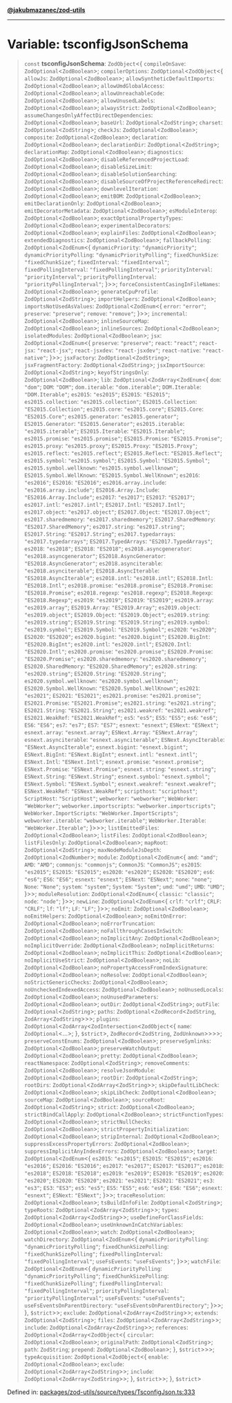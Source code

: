 [**@jakubmazanec/zod-utils**](../README.md)

---

# Variable: tsconfigJsonSchema

> `const` **tsconfigJsonSchema**: `ZodObject`\<\{ `compileOnSave`: `ZodOptional`\<`ZodBoolean`\>;
> `compilerOptions`: `ZodOptional`\<`ZodObject`\<\{ `allowJs`: `ZodOptional`\<`ZodBoolean`\>;
> `allowSyntheticDefaultImports`: `ZodOptional`\<`ZodBoolean`\>; `allowUmdGlobalAccess`:
> `ZodOptional`\<`ZodBoolean`\>; `allowUnreachableCode`: `ZodOptional`\<`ZodBoolean`\>;
> `allowUnusedLabels`: `ZodOptional`\<`ZodBoolean`\>; `alwaysStrict`: `ZodOptional`\<`ZodBoolean`\>;
> `assumeChangesOnlyAffectDirectDependencies`: `ZodOptional`\<`ZodBoolean`\>; `baseUrl`:
> `ZodOptional`\<`ZodString`\>; `charset`: `ZodOptional`\<`ZodString`\>; `checkJs`:
> `ZodOptional`\<`ZodBoolean`\>; `composite`: `ZodOptional`\<`ZodBoolean`\>; `declaration`:
> `ZodOptional`\<`ZodBoolean`\>; `declarationDir`: `ZodOptional`\<`ZodString`\>; `declarationMap`:
> `ZodOptional`\<`ZodBoolean`\>; `diagnostics`: `ZodOptional`\<`ZodBoolean`\>;
> `disableReferencedProjectLoad`: `ZodOptional`\<`ZodBoolean`\>; `disableSizeLimit`:
> `ZodOptional`\<`ZodBoolean`\>; `disableSolutionSearching`: `ZodOptional`\<`ZodBoolean`\>;
> `disableSourceOfProjectReferenceRedirect`: `ZodOptional`\<`ZodBoolean`\>; `downlevelIteration`:
> `ZodOptional`\<`ZodBoolean`\>; `emitBOM`: `ZodOptional`\<`ZodBoolean`\>; `emitDeclarationOnly`:
> `ZodOptional`\<`ZodBoolean`\>; `emitDecoratorMetadata`: `ZodOptional`\<`ZodBoolean`\>;
> `esModuleInterop`: `ZodOptional`\<`ZodBoolean`\>; `exactOptionalPropertyTypes`:
> `ZodOptional`\<`ZodBoolean`\>; `experimentalDecorators`: `ZodOptional`\<`ZodBoolean`\>;
> `explainFiles`: `ZodOptional`\<`ZodBoolean`\>; `extendedDiagnostics`:
> `ZodOptional`\<`ZodBoolean`\>; `fallbackPolling`: `ZodOptional`\<`ZodEnum`\<\{ `dynamicPriority`:
> `"dynamicPriority"`; `dynamicPriorityPolling`: `"dynamicPriorityPolling"`; `fixedChunkSize`:
> `"fixedChunkSize"`; `fixedInterval`: `"fixedInterval"`; `fixedPollingInterval`:
> `"fixedPollingInterval"`; `priorityInterval`: `"priorityInterval"`; `priorityPollingInterval`:
> `"priorityPollingInterval"`; \}\>\>; `forceConsistentCasingInFileNames`:
> `ZodOptional`\<`ZodBoolean`\>; `generateCpuProfile`: `ZodOptional`\<`ZodString`\>;
> `importHelpers`: `ZodOptional`\<`ZodBoolean`\>; `importsNotUsedAsValues`:
> `ZodOptional`\<`ZodEnum`\<\{ `error`: `"error"`; `preserve`: `"preserve"`; `remove`: `"remove"`;
> \}\>\>; `incremental`: `ZodOptional`\<`ZodBoolean`\>; `inlineSourceMap`:
> `ZodOptional`\<`ZodBoolean`\>; `inlineSources`: `ZodOptional`\<`ZodBoolean`\>; `isolatedModules`:
> `ZodOptional`\<`ZodBoolean`\>; `jsx`: `ZodOptional`\<`ZodEnum`\<\{ `preserve`: `"preserve"`;
> `react`: `"react"`; `react-jsx`: `"react-jsx"`; `react-jsxdev`: `"react-jsxdev"`; `react-native`:
> `"react-native"`; \}\>\>; `jsxFactory`: `ZodOptional`\<`ZodString`\>; `jsxFragmentFactory`:
> `ZodOptional`\<`ZodString`\>; `jsxImportSource`: `ZodOptional`\<`ZodString`\>; `keyofStringsOnly`:
> `ZodOptional`\<`ZodBoolean`\>; `lib`: `ZodOptional`\<`ZodArray`\<`ZodEnum`\<\{ `dom`: `"dom"`;
> `DOM`: `"DOM"`; `dom.iterable`: `"dom.iterable"`; `DOM.Iterable`: `"DOM.Iterable"`; `es2015`:
> `"es2015"`; `ES2015`: `"ES2015"`; `es2015.collection`: `"es2015.collection"`; `ES2015.Collection`:
> `"ES2015.Collection"`; `es2015.core`: `"es2015.core"`; `ES2015.Core`: `"ES2015.Core"`;
> `es2015.generator`: `"es2015.generator"`; `ES2015.Generator`: `"ES2015.Generator"`;
> `es2015.iterable`: `"es2015.iterable"`; `ES2015.Iterable`: `"ES2015.Iterable"`; `es2015.promise`:
> `"es2015.promise"`; `ES2015.Promise`: `"ES2015.Promise"`; `es2015.proxy`: `"es2015.proxy"`;
> `ES2015.Proxy`: `"ES2015.Proxy"`; `es2015.reflect`: `"es2015.reflect"`; `ES2015.Reflect`:
> `"ES2015.Reflect"`; `es2015.symbol`: `"es2015.symbol"`; `ES2015.Symbol`: `"ES2015.Symbol"`;
> `es2015.symbol.wellknown`: `"es2015.symbol.wellknown"`; `ES2015.Symbol.WellKnown`:
> `"ES2015.Symbol.WellKnown"`; `es2016`: `"es2016"`; `ES2016`: `"ES2016"`; `es2016.array.include`:
> `"es2016.array.include"`; `ES2016.Array.Include`: `"ES2016.Array.Include"`; `es2017`: `"es2017"`;
> `ES2017`: `"ES2017"`; `es2017.intl`: `"es2017.intl"`; `ES2017.Intl`: `"ES2017.Intl"`;
> `es2017.object`: `"es2017.object"`; `ES2017.Object`: `"ES2017.Object"`; `es2017.sharedmemory`:
> `"es2017.sharedmemory"`; `ES2017.SharedMemory`: `"ES2017.SharedMemory"`; `es2017.string`:
> `"es2017.string"`; `ES2017.String`: `"ES2017.String"`; `es2017.typedarrays`:
> `"es2017.typedarrays"`; `ES2017.TypedArrays`: `"ES2017.TypedArrays"`; `es2018`: `"es2018"`;
> `ES2018`: `"ES2018"`; `es2018.asyncgenerator`: `"es2018.asyncgenerator"`; `ES2018.AsyncGenerator`:
> `"ES2018.AsyncGenerator"`; `es2018.asynciterable`: `"es2018.asynciterable"`;
> `ES2018.AsyncIterable`: `"ES2018.AsyncIterable"`; `es2018.intl`: `"es2018.intl"`; `ES2018.Intl`:
> `"ES2018.Intl"`; `es2018.promise`: `"es2018.promise"`; `ES2018.Promise`: `"ES2018.Promise"`;
> `es2018.regexp`: `"es2018.regexp"`; `ES2018.Regexp`: `"ES2018.Regexp"`; `es2019`: `"es2019"`;
> `ES2019`: `"ES2019"`; `es2019.array`: `"es2019.array"`; `ES2019.Array`: `"ES2019.Array"`;
> `es2019.object`: `"es2019.object"`; `ES2019.Object`: `"ES2019.Object"`; `es2019.string`:
> `"es2019.string"`; `ES2019.String`: `"ES2019.String"`; `es2019.symbol`: `"es2019.symbol"`;
> `ES2019.Symbol`: `"ES2019.Symbol"`; `es2020`: `"es2020"`; `ES2020`: `"ES2020"`; `es2020.bigint`:
> `"es2020.bigint"`; `ES2020.BigInt`: `"ES2020.BigInt"`; `es2020.intl`: `"es2020.intl"`;
> `ES2020.Intl`: `"ES2020.Intl"`; `es2020.promise`: `"es2020.promise"`; `ES2020.Promise`:
> `"ES2020.Promise"`; `es2020.sharedmemory`: `"es2020.sharedmemory"`; `ES2020.SharedMemory`:
> `"ES2020.SharedMemory"`; `es2020.string`: `"es2020.string"`; `ES2020.String`: `"ES2020.String"`;
> `es2020.symbol.wellknown`: `"es2020.symbol.wellknown"`; `ES2020.Symbol.WellKnown`:
> `"ES2020.Symbol.WellKnown"`; `es2021`: `"es2021"`; `ES2021`: `"ES2021"`; `es2021.promise`:
> `"es2021.promise"`; `ES2021.Promise`: `"ES2021.Promise"`; `es2021.string`: `"es2021.string"`;
> `ES2021.String`: `"ES2021.String"`; `es2021.weakref`: `"es2021.weakref"`; `ES2021.WeakRef`:
> `"ES2021.WeakRef"`; `es5`: `"es5"`; `ES5`: `"ES5"`; `es6`: `"es6"`; `ES6`: `"ES6"`; `es7`:
> `"es7"`; `ES7`: `"ES7"`; `esnext`: `"esnext"`; `ESNext`: `"ESNext"`; `esnext.array`:
> `"esnext.array"`; `ESNext.Array`: `"ESNext.Array"`; `esnext.asynciterable`:
> `"esnext.asynciterable"`; `ESNext.AsyncIterable`: `"ESNext.AsyncIterable"`; `esnext.bigint`:
> `"esnext.bigint"`; `ESNext.BigInt`: `"ESNext.BigInt"`; `esnext.intl`: `"esnext.intl"`;
> `ESNext.Intl`: `"ESNext.Intl"`; `esnext.promise`: `"esnext.promise"`; `ESNext.Promise`:
> `"ESNext.Promise"`; `esnext.string`: `"esnext.string"`; `ESNext.String`: `"ESNext.String"`;
> `esnext.symbol`: `"esnext.symbol"`; `ESNext.Symbol`: `"ESNext.Symbol"`; `esnext.weakref`:
> `"esnext.weakref"`; `ESNext.WeakRef`: `"ESNext.WeakRef"`; `scripthost`: `"scripthost"`;
> `ScriptHost`: `"ScriptHost"`; `webworker`: `"webworker"`; `WebWorker`: `"WebWorker"`;
> `webworker.importscripts`: `"webworker.importscripts"`; `WebWorker.ImportScripts`:
> `"WebWorker.ImportScripts"`; `webworker.iterable`: `"webworker.iterable"`; `WebWorker.Iterable`:
> `"WebWorker.Iterable"`; \}\>\>\>; `listEmittedFiles`: `ZodOptional`\<`ZodBoolean`\>; `listFiles`:
> `ZodOptional`\<`ZodBoolean`\>; `listFilesOnly`: `ZodOptional`\<`ZodBoolean`\>; `mapRoot`:
> `ZodOptional`\<`ZodString`\>; `maxNodeModuleJsDepth`: `ZodOptional`\<`ZodNumber`\>; `module`:
> `ZodOptional`\<`ZodEnum`\<\{ `amd`: `"amd"`; `AMD`: `"AMD"`; `commonjs`: `"commonjs"`; `CommonJS`:
> `"CommonJS"`; `es2015`: `"es2015"`; `ES2015`: `"ES2015"`; `es2020`: `"es2020"`; `ES2020`:
> `"ES2020"`; `es6`: `"es6"`; `ES6`: `"ES6"`; `esnext`: `"esnext"`; `ESNext`: `"ESNext"`; `none`:
> `"none"`; `None`: `"None"`; `system`: `"system"`; `System`: `"System"`; `umd`: `"umd"`; `UMD`:
> `"UMD"`; \}\>\>; `moduleResolution`: `ZodOptional`\<`ZodEnum`\<\{ `classic`: `"classic"`; `node`:
> `"node"`; \}\>\>; `newLine`: `ZodOptional`\<`ZodEnum`\<\{ `crlf`: `"crlf"`; `CRLF`: `"CRLF"`;
> `lf`: `"lf"`; `LF`: `"LF"`; \}\>\>; `noEmit`: `ZodOptional`\<`ZodBoolean`\>; `noEmitHelpers`:
> `ZodOptional`\<`ZodBoolean`\>; `noEmitOnError`: `ZodOptional`\<`ZodBoolean`\>;
> `noErrorTruncation`: `ZodOptional`\<`ZodBoolean`\>; `noFallthroughCasesInSwitch`:
> `ZodOptional`\<`ZodBoolean`\>; `noImplicitAny`: `ZodOptional`\<`ZodBoolean`\>;
> `noImplicitOverride`: `ZodOptional`\<`ZodBoolean`\>; `noImplicitReturns`:
> `ZodOptional`\<`ZodBoolean`\>; `noImplicitThis`: `ZodOptional`\<`ZodBoolean`\>;
> `noImplicitUseStrict`: `ZodOptional`\<`ZodBoolean`\>; `noLib`: `ZodOptional`\<`ZodBoolean`\>;
> `noPropertyAccessFromIndexSignature`: `ZodOptional`\<`ZodBoolean`\>; `noResolve`:
> `ZodOptional`\<`ZodBoolean`\>; `noStrictGenericChecks`: `ZodOptional`\<`ZodBoolean`\>;
> `noUncheckedIndexedAccess`: `ZodOptional`\<`ZodBoolean`\>; `noUnusedLocals`:
> `ZodOptional`\<`ZodBoolean`\>; `noUnusedParameters`: `ZodOptional`\<`ZodBoolean`\>; `outDir`:
> `ZodOptional`\<`ZodString`\>; `outFile`: `ZodOptional`\<`ZodString`\>; `paths`:
> `ZodOptional`\<`ZodRecord`\<`ZodString`, `ZodArray`\<`ZodString`\>\>\>; `plugins`:
> `ZodOptional`\<`ZodArray`\<`ZodIntersection`\<`ZodObject`\<\{ `name`: `ZodOptional`\<...\>; \},
> `$strict`\>, `ZodRecord`\<`ZodString`, `ZodUnknown`\>\>\>\>; `preserveConstEnums`:
> `ZodOptional`\<`ZodBoolean`\>; `preserveSymlinks`: `ZodOptional`\<`ZodBoolean`\>;
> `preserveWatchOutput`: `ZodOptional`\<`ZodBoolean`\>; `pretty`: `ZodOptional`\<`ZodBoolean`\>;
> `reactNamespace`: `ZodOptional`\<`ZodString`\>; `removeComments`: `ZodOptional`\<`ZodBoolean`\>;
> `resolveJsonModule`: `ZodOptional`\<`ZodBoolean`\>; `rootDir`: `ZodOptional`\<`ZodString`\>;
> `rootDirs`: `ZodOptional`\<`ZodArray`\<`ZodString`\>\>; `skipDefaultLibCheck`:
> `ZodOptional`\<`ZodBoolean`\>; `skipLibCheck`: `ZodOptional`\<`ZodBoolean`\>; `sourceMap`:
> `ZodOptional`\<`ZodBoolean`\>; `sourceRoot`: `ZodOptional`\<`ZodString`\>; `strict`:
> `ZodOptional`\<`ZodBoolean`\>; `strictBindCallApply`: `ZodOptional`\<`ZodBoolean`\>;
> `strictFunctionTypes`: `ZodOptional`\<`ZodBoolean`\>; `strictNullChecks`:
> `ZodOptional`\<`ZodBoolean`\>; `strictPropertyInitialization`: `ZodOptional`\<`ZodBoolean`\>;
> `stripInternal`: `ZodOptional`\<`ZodBoolean`\>; `suppressExcessPropertyErrors`:
> `ZodOptional`\<`ZodBoolean`\>; `suppressImplicitAnyIndexErrors`: `ZodOptional`\<`ZodBoolean`\>;
> `target`: `ZodOptional`\<`ZodEnum`\<\{ `es2015`: `"es2015"`; `ES2015`: `"ES2015"`; `es2016`:
> `"es2016"`; `ES2016`: `"ES2016"`; `es2017`: `"es2017"`; `ES2017`: `"ES2017"`; `es2018`:
> `"es2018"`; `ES2018`: `"ES2018"`; `es2019`: `"es2019"`; `ES2019`: `"ES2019"`; `es2020`:
> `"es2020"`; `ES2020`: `"ES2020"`; `es2021`: `"es2021"`; `ES2021`: `"ES2021"`; `es3`: `"es3"`;
> `ES3`: `"ES3"`; `es5`: `"es5"`; `ES5`: `"ES5"`; `es6`: `"es6"`; `ES6`: `"ES6"`; `esnext`:
> `"esnext"`; `ESNext`: `"ESNext"`; \}\>\>; `traceResolution`: `ZodOptional`\<`ZodBoolean`\>;
> `tsBuildInfoFile`: `ZodOptional`\<`ZodString`\>; `typeRoots`:
> `ZodOptional`\<`ZodArray`\<`ZodString`\>\>; `types`: `ZodOptional`\<`ZodArray`\<`ZodString`\>\>;
> `useDefineForClassFields`: `ZodOptional`\<`ZodBoolean`\>; `useUnknownInCatchVariables`:
> `ZodOptional`\<`ZodBoolean`\>; `watch`: `ZodOptional`\<`ZodBoolean`\>; `watchDirectory`:
> `ZodOptional`\<`ZodEnum`\<\{ `dynamicPriorityPolling`: `"dynamicPriorityPolling"`;
> `fixedChunkSizePolling`: `"fixedChunkSizePolling"`; `fixedPollingInterval`:
> `"fixedPollingInterval"`; `useFsEvents`: `"useFsEvents"`; \}\>\>; `watchFile`:
> `ZodOptional`\<`ZodEnum`\<\{ `dynamicPriorityPolling`: `"dynamicPriorityPolling"`;
> `fixedChunkSizePolling`: `"fixedChunkSizePolling"`; `fixedPollingInterval`:
> `"fixedPollingInterval"`; `priorityPollingInterval`: `"priorityPollingInterval"`; `useFsEvents`:
> `"useFsEvents"`; `useFsEventsOnParentDirectory`: `"useFsEventsOnParentDirectory"`; \}\>\>; \},
> `$strict`\>\>; `exclude`: `ZodOptional`\<`ZodArray`\<`ZodString`\>\>; `extends`:
> `ZodOptional`\<`ZodString`\>; `files`: `ZodOptional`\<`ZodArray`\<`ZodString`\>\>; `include`:
> `ZodOptional`\<`ZodArray`\<`ZodString`\>\>; `references`:
> `ZodOptional`\<`ZodArray`\<`ZodObject`\<\{ `circular`: `ZodOptional`\<`ZodBoolean`\>;
> `originalPath`: `ZodOptional`\<`ZodString`\>; `path`: `ZodString`; `prepend`:
> `ZodOptional`\<`ZodBoolean`\>; \}, `$strict`\>\>\>; `typeAcquisition`:
> `ZodOptional`\<`ZodObject`\<\{ `enable`: `ZodOptional`\<`ZodBoolean`\>; `exclude`:
> `ZodOptional`\<`ZodArray`\<`ZodString`\>\>; `include`: `ZodOptional`\<`ZodArray`\<`ZodString`\>\>;
> \}, `$strict`\>\>; \}, `$strict`\>

Defined in:
[packages/zod-utils/source/types/TsconfigJson.ts:333](https://github.com/jakubmazanec/tools/blob/c36a857a499e2c0c4f38fc4405cb987b357adf10/packages/zod-utils/source/types/TsconfigJson.ts#L333)
